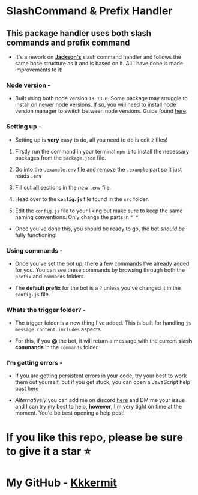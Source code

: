 # SlashCommand & Prefix Handler

## This package handler uses both  **slash commands** and **prefix command** 

- It's a rework on [**Jackson's**](https://www.youtube.com/@MrJAwesomeYT) slash command handler and follows the same base structure as it and is based on it. All I have done is made improvements to it!

### Node version -

- Built using both node version `18.13.0`. Some package may struggle to install on newer node versions. If so, you will need to install node version manager to switch between node versions. Guide found [here](https://www.freecodecamp.org/news/node-version-manager-nvm-install-guide/).

### Setting up -

- Setting up is **very** easy to do, all you need to do is edit `2` files!

1. Firstly run the command in your terminal `npm i` to install the necessary packages from the ``package.json`` file.

2. Go into the ``.example.env`` file and remove the ``.example`` part so it just reads **``.env``**

3. Fill out **all** sections in the *new* ``.env`` file.

4. Head over to the **``config.js``** file found in the `src` folder.

5. Edit the ``config.js`` file to your liking but make sure to keep the same naming conventions. Only change the parts in `" "`

- Once you've done this, you should be ready to go, the bot *should be* fully functioning!

### Using commands -

- Once you've set the bot up, there a few commands I've already added for you. You can see these commands by browsing through both the ``prefix`` and ``commands`` folders.

- The **default prefix** for the bot is a `?` unless you've changed it in the ``config.js`` file.


### Whats the trigger folder? -

- The trigger folder is a new thing I've added. This is built for handling ```js message.content.includes``` aspects.

- For this, if you **@** the bot, it will return a message with the current **slash commands** in the ``commands`` folder.

### I'm getting errors - 

- If you are getting persistent errors in your code, try your best to work them out yourself, but if you get stuck, you can open a JavaScript help post [here](https://discord.gg/codinglounge)

- *Alternatively* you can add me on discord [here](https://discord.com/users/526853643962679323) and DM me your issue and I can try my best to help, **however**, I'm very tight on time at the moment. You'd be best opening a help post!

# If you like this repo, please be sure to give it a star ⭐

# My GitHub - [**Kkkermit**](https://github.com/Kkkermit)

